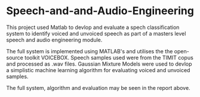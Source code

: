 # Speech-and-and-Audio-Engineering
 
This project used Matlab to devlop and evaluate a spech classification system to identify voiced and unvoiced speech as part of a masters level speech and audio engineering module.

The full system is implemented using MATLAB's and utilises the the open-source toolkit VOICEBOX. Speech samples used were from the TIMIT copus and processed as .wav files. Gaussian Mixture Models were used to devlop a simplistic machine learning algorithm for evaluating voiced and unvoiced samples. 

The full system, algorithm and evaluation may be seen in the report above.
